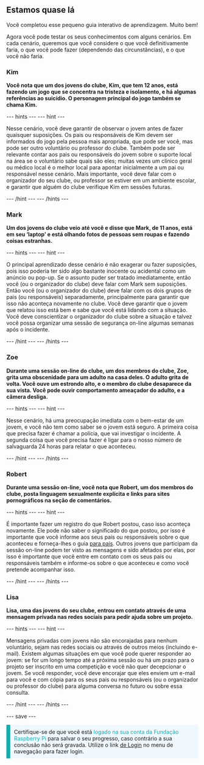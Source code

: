 ## Estamos quase lá

Você completou esse pequeno guia interativo de aprendizagem. Muito bem!

Agora você pode testar os seus conhecimentos com alguns cenários. Em cada cenário, queremos que você considere o que você definitivamente faria, o que você pode fazer (dependendo das circunstâncias), e o que você não faria.

### Kim

**Você nota que um dos jovens do clube, Kim, que tem 12 anos, está fazendo um jogo que se concentra na tristeza e isolamento, e há algumas referências ao suicídio. O personagem principal do jogo também se chama Kim.**

--- hints --- --- hint ---

Nesse cenário, você deve garantir de observar o jovem antes de fazer quaisquer suposições. Os pais ou responsáveis de Kim devem ser informados do jogo pela pessoa mais apropriada, que pode ser você, mas pode ser outro voluntário ou professor do clube. Também pode ser relevante contar aos pais ou responsáveis do jovem sobre o suporte local na área se o voluntário sabe quais são eles; muitas vezes um clínico geral ou médico local é o melhor local para apontar inicialmente a um pai ou responsável nesse cenário. Mais importante, você deve falar com o organizador do seu clube, ou professor se estiver em um ambiente escolar, e garantir que alguém do clube verifique Kim em sessões futuras.

--- /hint --- --- /hints ---

### Mark

**Um dos jovens do clube veio até você e disse que Mark, de 11 anos, está em seu ‘laptop’ e está olhando fotos de pessoas sem roupas e fazendo coisas estranhas.**

--- hints --- --- hint ---

O principal aprendizado desse cenário é não exagerar ou fazer suposições, pois isso poderia ter sido algo bastante inocente ou acidental como um anúncio ou pop-up. Se o assunto puder ser tratado imediatamente, então você (ou o organizador do clube) deve falar com Mark sem suposições. Então você (ou o organizador do clube) deve falar com os dois grupos de pais (ou responsáveis) separadamente, principalmente para garantir que isso não aconteça novamente no clube. Você deve garantir que o jovem que relatou isso está bem e sabe que você está lidando com a situação. Você deve conscientizar o organizador do clube sobre a situação e talvez você possa organizar uma sessão de segurança on-line algumas semanas após o incidente.

--- /hint --- --- /hints ---

### Zoe

**Durante uma sessão on-line do clube, um dos membros do clube, Zoe, grita uma obscenidade para um adulto na casa deles. O adulto grita de volta. Você ouve um estrondo alto, e o membro do clube desaparece da sua vista. Você pode ouvir comportamento ameaçador do adulto, e a câmera desliga.**

--- hints --- --- hint ---

Nesse cenário, há uma preocupação imediata com o bem-estar de um jovem, e você não tem como saber se o jovem está seguro. A primeira coisa que precisa fazer é chamar a polícia, que vai investigar o incidente. A segunda coisa que você precisa fazer é ligar para o nosso número de salvaguarda 24 horas para relatar o que aconteceu.

--- /hint --- --- /hints ---

### Robert

**Durante uma sessão on-line, você nota que Robert, um dos membros do clube, posta linguagem sexualmente explícita e links para sites pornográficos na seção de comentários.**

--- hints --- --- hint ---

É importante fazer um registro do que Robert postou, caso isso aconteça novamente. Ele pode não saber o significado do que postou, por isso é importante que você informe aos seus pais ou responsáveis sobre o que aconteceu e forneça-lhes o guia [para pais](https://help.coderdojo.com/cdkb/s/article/Parents-guide-to-CoderDojo). Outros jovens que participam da sessão on-line podem ter visto as mensagens e sido afetados por elas, por isso é importante que você entre em contato com os seus pais ou responsáveis também e informe-os sobre o que aconteceu e como você pretende acompanhar isso.

--- /hint --- --- /hints ---
### Lisa

**Lisa, uma das jovens do seu clube, entrou em contato através de uma mensagem privada nas redes sociais para pedir ajuda sobre um projeto.**

--- hints --- --- hint ---

Mensagens privadas com jovens não são encorajadas para nenhum voluntário, sejam nas redes sociais ou através de outros meios (incluindo e-mail). Existem algumas situações em que você pode querer responder ao jovem: se for um longo tempo até a próxima sessão ou há um prazo para o projeto ser inscrito em uma competição e você não quer decepcionar o jovem. Se você responder, você deve encorajar que eles enviem um e-mail para você e com cópia para os seus pais ou responsáveis (ou o organizador ou professor do clube) para alguma conversa no futuro ou sobre essa consulta.

--- /hint --- --- /hints ---

--- save ---

<p style="border-left: solid; border-width:10px; border-color: #0faeb0; background-color: aliceblue; padding: 10px;">
Certifique-se de que você está <span style="color: #0faeb0">logado na sua conta da Fundação Raspberry Pi </span> para salvar o seu progresso, caso contrário a sua conclusão não será gravada. Utilize o link <a href="https://my.raspberrypi.org/login">de Login</a> no menu de navegação para fazer login.
</p>
